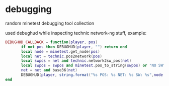 # debugging
random minetest debugging tool collection

used debughud while inspecting technic network-ng stuff, example:
```lua
DEBUGHUD_CALLBACK = function(player, pos)
       if not pos then DEBUGHUD(player, "") return end
       local node = minetest.get_node(pos)
       local net = technic.pos2network(pos)
       local swpos = net and technic.network2sw_pos(net)
       local swpos = swpos and minetest.pos_to_string(swpos) or "NO SW"
       net = net and base36(net)
       DEBUGHUD(player, string.format("%s POS: %s NET: %s SW: %s",node.name, minetest.pos_to_string(pos),net,swpos))
end
```
